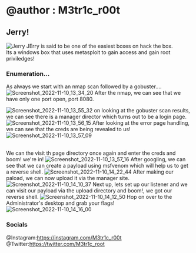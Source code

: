 # @author : M3tr1c_r00t
## Jerry!
![Jerry](https://user-images.githubusercontent.com/99975622/205442474-25afc218-0207-44c6-bf8b-d990b913c08f.png)
JErry is said to be one of the easiest boxes on hack the box.
<br>Its a windows box that uses metasploit to gain access and gain root priviledges!

### Enumeration...
As always we start with an nmap scan followed by a gobuster....
![Screenshot_2022-11-10_13_34_20](https://user-images.githubusercontent.com/99975622/205442549-eff03c8e-86d3-4ab5-89bc-6e276c712b15.png)
After the nmap, we can see that we have only one port open, port 8080.

![Screenshot_2022-11-10_13_55_32](https://user-images.githubusercontent.com/99975622/205442568-1ff4dd9c-1e9e-413d-88ad-f0892c9a465f.png)
on looking at the gobuster scan results, we can see there is a manager director which turns out to be a login page. 
![Screenshot_2022-11-10_13_56_15](https://user-images.githubusercontent.com/99975622/205442660-e0501098-d7c2-4c77-9fd1-fc165f4f1222.png)
After looking at the error page handling, we can see that the creds are being revealed to us!
![Screenshot_2022-11-10_13_57_09](https://user-images.githubusercontent.com/99975622/205442749-5733ba88-b633-41bb-907c-6389e55005cb.png)

<br> We can the visit th page directory once again and enter the creds and boom! we're in!
![Screenshot_2022-11-10_13_57_16](https://user-images.githubusercontent.com/99975622/205442753-d21aabbd-9bf3-40e9-984a-b1209c716f31.png)
After googling, we can see that we can create a payload using msfvenom which will help us to get a reverse shell.
![Screenshot_2022-11-10_14_22_44](https://user-images.githubusercontent.com/99975622/205442866-0c1a7d72-36f3-484b-a788-39a587e20d44.png)
After making our paload, we can now upload it via the manager site.
![Screenshot_2022-11-10_14_10_37](https://user-images.githubusercontent.com/99975622/205442918-9bc50632-b8dc-42d5-972c-208023d39876.png)
Next up, lets set up our listener and we can visit our payload via the upload directory and boom!, we got our reverse shell.
![Screenshot_2022-11-10_14_12_50](https://user-images.githubusercontent.com/99975622/205442965-3526e9cd-0ddd-4e3f-b29b-edc28145ae7f.png)
Hop on over to the Administrator's desktop and grab your flags!
![Screenshot_2022-11-10_14_16_00](https://user-images.githubusercontent.com/99975622/205443036-51584892-f780-4434-8180-a88743760032.png)


### Socials
@Instagram:https://instagram.com/M3tr1c_r00t
<br>@Twitter:https://twitter.com/M3tr1c_root
